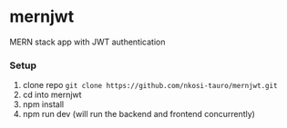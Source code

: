 # mernjwt
MERN stack app with JWT authentication


### Setup 

1. clone repo `git clone https://github.com/nkosi-tauro/mernjwt.git`
2. cd into mernjwt
3. npm install 
4. npm run dev (will run the backend and frontend concurrently)
